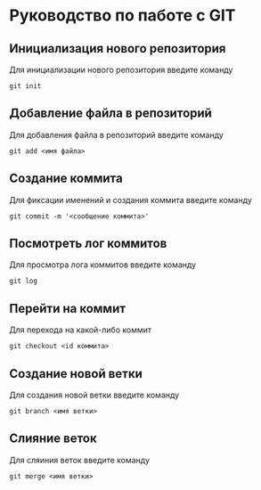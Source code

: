 # Руководство по паботе с GIT

## Инициализация нового репозитория

Для инициализации нового репозитория введите команду
```
git init
```
## Добавление файла в репозиторий

Для добавления файла в репозиторий введите команду
```
git add <имя файла>
```
## Создание коммита

Для фиксации именений и создания коммита введите команду
```
git commit -m '<сообщение коммита>'
```
## Посмотреть лог коммитов

Для просмотра лога коммитов введите команду
```
git log
```
## Перейти на коммит

Для перехода на какой-либо коммит
```
git checkout <id коммита>
```
## Создание новой ветки

Для создания новой ветки введите команду
```
git branch <имя ветки>
```
## Слияние веток

Для сляиния веток введите команду
```
git merge <имя ветки>
```
